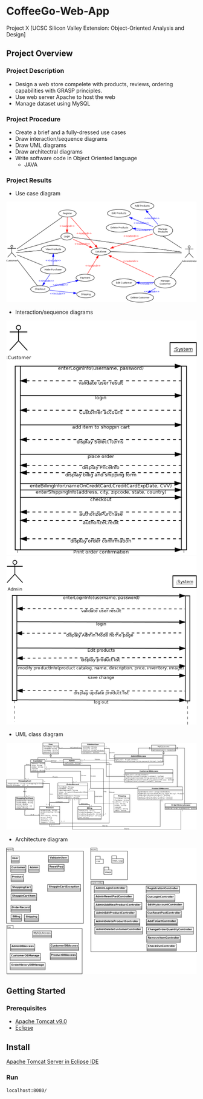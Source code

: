 # CoffeeGo-Web-App
Project X [UCSC Silicon Valley Extension: Object-Oriented Analysis and Design]

## Project Overview
### Project Description
- Design a web store compelete with products, reviews, ordering capabilities with GRASP principles. 
- Use web server Apache to host the web
- Manage dataset using MySQL

### Project Procedure
- Create a brief and a fully-dressed use cases
- Draw interaction/sequence diagrams
- Draw UML diagrams
- Draw architectral diagrams
- Write software code in Object Oriented language
  - JAVA

### Project Results
- Use case diagram

<img src='Use_Case_Diagram.png'>
          
- Interaction/sequence diagrams

<img src='Sequence_Diagram_Customer.png'>
<img src='Sequence_Diagram_Admin.png'>

- UML class diagram

<img src='UML_Diagram.png'>
          
- Architecture diagram

<img src='architecture_diagram.png'>

## Getting Started
### Prerequisites
- [Apache Tomcat v9.0](http://tomcat.apache.org/)
- [Eclipse](https://www.eclipse.org/downloads/)

## Install  
[Apache Tomcat Server in Eclipse IDE](https://crunchify.com/step-by-step-guide-to-setup-and-install-apache-tomcat-server-in-eclipse-development-environment-ide/)

### Run
```bash
localhost:8080/
```
